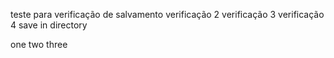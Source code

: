 teste para verificação de salvamento
verificação 2
verificação 3
verificação 4
save in directory 

one two three

